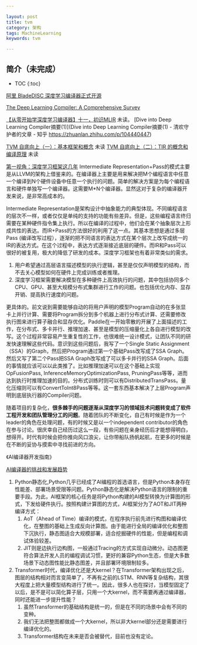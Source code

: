 ```yaml
---

layout: post
title: tvm
category: 架构
tags: MachineLearning
keywords: tvm

---
```


## 简介（未完成）

* TOC
{:toc}

[阿里 BladeDISC 深度学习编译器正式开源](https://mp.weixin.qq.com/s/3GedGYtm5cJObhzjncG4Kg)

[The Deep Learning Compiler: A Comprehensive Survey](https://arxiv.org/abs/2002.03794v4)

[【从零开始学深度学习编译器】十一，初识MLIR](https://mp.weixin.qq.com/s/4pD00N9HnPiIYUOGSnSuIw) 未读。
[Dive into Deep Learning Compiler摘要(1)](Dive into Deep Learning Compiler摘要(1) - 清欢守护者的文章 - 知乎
https://zhuanlan.zhihu.com/p/104440447)

[TVM 自底向上（一）：基本框架和概念](https://zhuanlan.zhihu.com/p/532873577) 未读
[TVM 自底向上（二）：TIR 的概念和编译原理](https://zhuanlan.zhihu.com/p/533161438) 未读


[第一视角：深度学习框架这几年](https://mp.weixin.qq.com/s/MEy_aGOUeWPDcQnI9-M5Bg) Imtermediate Representation+Pass的模式主要是从LLVM的架构上借鉴来的。在编译器上主要是用来解决把M个编程语言中任意一个编译到N个硬件设备中任意一个执行的问题。简单的解决方案是为每个编程语言和硬件单独写一个编译器。这需要M*N个编译器。显然这对于复杂的编译器开发来说，是非常高成本的。

Intermediate Representation是架构设计中抽象能力的典型体现。不同编程语言的层次不一样，或者仅仅是单纯的支持的功能有些差异。但是，这些编程语言终归需要在某种硬件指令集上执行。所以在编译的过程中，他们会在某个抽象层次上形成共性的表达。而IR+Pass的方法很好的利用了这一点。其基本思想是通过多层Pass (编译改写过程），逐渐的把不同语言的表达方式在某个层次上改写成统一的IR的表达方式。在这个过程中，表达方式逐渐接近底层的硬件。而IR和Pass可以很好的被复用，极大的降低了研发的成本。深度学习框架也有着非常类似的需求。

1. 用户希望通过高层语言描述模型的执行逻辑，甚至是仅仅声明模型的结构，而不去关心模型如何在硬件上完成训练或者推理。
2. 深度学习框架需要解决模型在多种硬件上高效执行的问题，其中包括协同多个CPU、GPU、甚至大规模分布式集群进行工作的问题。也包括优化内存、显存开销、提高执行速度的问题。

更具体的。前文说到需要能够自动的将用户声明的模型Program自动的在多张显卡上并行计算、需要将Program拆分到多个机器上进行分布式计算、还需要修改执行图来进行算子融合和显存优化。Paddle在一开始零散的开展了上面描述的工作，在分布式、多卡并行、推理加速、甚至是模型的压缩量化上各自进行模型的改写。这个过程非常容易产生重复性的工作，也很难统一设计模式，让团队不同的研发快速理解这些代码。意识到这些问题后，我写了一个Single Static Assignment（SSA）的Graph，然后把Program通过第一个基础Pass改写成了SSA Graph。然后又写了第二个Pass把SSA Graph改写成了可以多卡并行的SSA Graph。后面的事情就应该可以以此类推了。比如推理加速可以在这个基础上实现OpFusionPass, InferenceMemoryOptimizationPass, PruningPass等等，进而达到执行时推理加速的目的。分布式训练时则可以有DistributedTransPass。量化压缩则可以有ConvertToInt8Pass等等。这一套东西基本解决了上层Program声明到底层执行器的Compiler问题。


随着项目的复杂化，**很多棘手的问题逐渐从深度学习的领域技术问题转变成了软件工程开发和团队管理分工的问题**。随着团队的不断变化，自己有时候是作为一个leader的角色在处理问题，有的时候又是以一个independent contributor的角色在参与讨论。很庆幸自己经历过这么一段，有些问题在亲身经历后才能想得明白，想得开。时代有时候会把你推向风口浪尖，让你带船队扬帆起航，在更多的时候是在不断的妥协与摸索中寻找前进的方向。

《AI编译器开发指南》


[AI编译器的挑战和发展趋势](https://mp.weixin.qq.com/s/h7UsG1FU8eqbeE04MtP67Q)
1.  Python静态化,Python几乎已经成了AI编程的首选语言，但是Python本身存在性能差、部署场景受限等问题。Python静态化是解决Python语言的限制的重要手段。为此，AI框架的核心任务是将Python构建的AI模型转换为计算图的形式，下发给硬件执行。按照构建计算图的方式，AI框架分为了AOT和JIT两种编译方式：
    1. AoT（Ahead of Time）编译的模式，在程序执行前先进行构图和编译优化，在整图的基础上生成反向计算图。由于能进行全局的编译优化和整图下沉执行，静态图适合大规模部署，适合挖掘硬件的性能，但是编程和调试体验较差。
    2. JIT则是边执行边构图，一般通过Tracing的方式实现自动微分。动态图更符合算法开发人员的编程调试习惯，更好的兼容Python生态，但是大多数场景下动态图性能比静态图差，并且部署环境限制较多。
2. Transformer时代，编译优化还是大kernel？在Transformer架构出现之后，图层的结构相对而言变简单了，不再有之前的LSTM、RNN等复杂结构，其很大程度上把大量模型结构进行了统一。因此，很多人也在探讨，当模型固定了以后，是不是可以简化算子层，只用一个大kernel，而不需要再通过编译器，同时还能进一步提升性能？
    1. 虽然Transformer的基础结构是统一的，但是在不同的场景中会有不同的变种。
    2. 我们无法把整图都做成一个大kernel，所以非大kernel部分还是需要进行编译优化的。
    3. Transformer结构在未来是否会被替代，目前也没有定论。